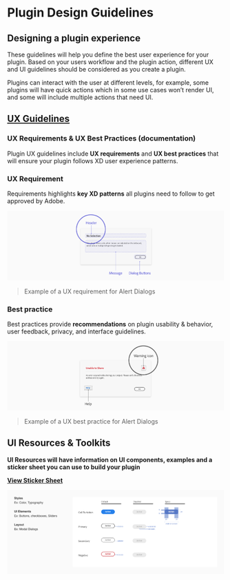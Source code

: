 # **Plugin Design Guidelines**


## Designing a plugin experience

These guidelines will help you define the best user experience for your plugin. Based on your users workflow and the plugin action, different UX and UI guidelines should be considered as you create a plugin.
 
Plugins can interact with the user at different levels, for example, some plugins will have quick actions which in some use cases won’t render UI, and some will include multiple actions that need UI. 


## [UX Guidelines](./ux_guidelines/index.md)

### **UX Requirements & UX Best Practices (documentation)**
Plugin UX guidelines include **UX requirements** and **UX best practices** that will ensure your plugin follows XD user experience patterns. 

### UX Requirement
Requirements highlights **key XD patterns** all plugins need to follow to get approved by Adobe. 

![UX Requirement](ux_images/Requirement.png)

> Example of a UX requirement for Alert Dialogs


### Best practice

Best practices provide **recommendations** on plugin usability & behavior, user feedback, privacy, and interface guidelines. 

![UX Best Practice](ux_images/BestPractice.png)

> Example of a UX best practice for Alert Dialogs


## UI Resources & Toolkits

**UI Resources will have information on UI components, examples and a sticker sheet you can use to build your plugin**

**[View Sticker Sheet](./ui_resources/Sticker_sheet.md)**

![Ui Resources](ux_images/Style_examples.png)
